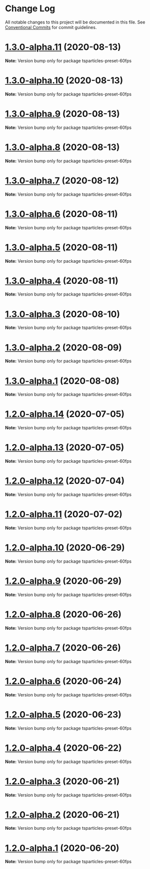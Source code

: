# Change Log

All notable changes to this project will be documented in this file.
See [Conventional Commits](https://conventionalcommits.org) for commit guidelines.

# [1.3.0-alpha.11](https://github.com/matteobruni/tsparticles/compare/tsparticles-preset-60fps@1.3.0-alpha.10...tsparticles-preset-60fps@1.3.0-alpha.11) (2020-08-13)

**Note:** Version bump only for package tsparticles-preset-60fps





# [1.3.0-alpha.10](https://github.com/matteobruni/tsparticles/compare/tsparticles-preset-60fps@1.3.0-alpha.9...tsparticles-preset-60fps@1.3.0-alpha.10) (2020-08-13)

**Note:** Version bump only for package tsparticles-preset-60fps





# [1.3.0-alpha.9](https://github.com/matteobruni/tsparticles/compare/tsparticles-preset-60fps@1.3.0-alpha.8...tsparticles-preset-60fps@1.3.0-alpha.9) (2020-08-13)

**Note:** Version bump only for package tsparticles-preset-60fps





# [1.3.0-alpha.8](https://github.com/matteobruni/tsparticles/compare/tsparticles-preset-60fps@1.3.0-alpha.7...tsparticles-preset-60fps@1.3.0-alpha.8) (2020-08-13)

**Note:** Version bump only for package tsparticles-preset-60fps





# [1.3.0-alpha.7](https://github.com/matteobruni/tsparticles/compare/tsparticles-preset-60fps@1.3.0-alpha.6...tsparticles-preset-60fps@1.3.0-alpha.7) (2020-08-12)

**Note:** Version bump only for package tsparticles-preset-60fps





# [1.3.0-alpha.6](https://github.com/matteobruni/tsparticles/compare/tsparticles-preset-60fps@1.3.0-alpha.5...tsparticles-preset-60fps@1.3.0-alpha.6) (2020-08-11)

**Note:** Version bump only for package tsparticles-preset-60fps





# [1.3.0-alpha.5](https://github.com/matteobruni/tsparticles/compare/tsparticles-preset-60fps@1.3.0-alpha.4...tsparticles-preset-60fps@1.3.0-alpha.5) (2020-08-11)

**Note:** Version bump only for package tsparticles-preset-60fps





# [1.3.0-alpha.4](https://github.com/matteobruni/tsparticles/compare/tsparticles-preset-60fps@1.3.0-alpha.3...tsparticles-preset-60fps@1.3.0-alpha.4) (2020-08-11)

**Note:** Version bump only for package tsparticles-preset-60fps





# [1.3.0-alpha.3](https://github.com/matteobruni/tsparticles/compare/tsparticles-preset-60fps@1.3.0-alpha.2...tsparticles-preset-60fps@1.3.0-alpha.3) (2020-08-10)

**Note:** Version bump only for package tsparticles-preset-60fps





# [1.3.0-alpha.2](https://github.com/matteobruni/tsparticles/compare/tsparticles-preset-60fps@1.3.0-alpha.1...tsparticles-preset-60fps@1.3.0-alpha.2) (2020-08-09)

**Note:** Version bump only for package tsparticles-preset-60fps





# [1.3.0-alpha.1](https://github.com/matteobruni/tsparticles/compare/tsparticles-preset-60fps@1.2.7...tsparticles-preset-60fps@1.3.0-alpha.1) (2020-08-08)

**Note:** Version bump only for package tsparticles-preset-60fps





# [1.2.0-alpha.14](https://github.com/matteobruni/tsparticles/compare/tsparticles-preset-60fps@1.2.0-alpha.13...tsparticles-preset-60fps@1.2.0-alpha.14) (2020-07-05)

**Note:** Version bump only for package tsparticles-preset-60fps





# [1.2.0-alpha.13](https://github.com/matteobruni/tsparticles/compare/tsparticles-preset-60fps@1.2.0-alpha.12...tsparticles-preset-60fps@1.2.0-alpha.13) (2020-07-05)

**Note:** Version bump only for package tsparticles-preset-60fps





# [1.2.0-alpha.12](https://github.com/matteobruni/tsparticles/compare/tsparticles-preset-60fps@1.2.0-alpha.11...tsparticles-preset-60fps@1.2.0-alpha.12) (2020-07-04)

**Note:** Version bump only for package tsparticles-preset-60fps





# [1.2.0-alpha.11](https://github.com/matteobruni/tsparticles/compare/tsparticles-preset-60fps@1.1.2...tsparticles-preset-60fps@1.2.0-alpha.11) (2020-07-02)

**Note:** Version bump only for package tsparticles-preset-60fps





# [1.2.0-alpha.10](https://github.com/matteobruni/tsparticles/compare/tsparticles-preset-60fps@1.2.0-alpha.9...tsparticles-preset-60fps@1.2.0-alpha.10) (2020-06-29)

**Note:** Version bump only for package tsparticles-preset-60fps





# [1.2.0-alpha.9](https://github.com/matteobruni/tsparticles/compare/tsparticles-preset-60fps@1.2.0-alpha.8...tsparticles-preset-60fps@1.2.0-alpha.9) (2020-06-29)

**Note:** Version bump only for package tsparticles-preset-60fps





# [1.2.0-alpha.8](https://github.com/matteobruni/tsparticles/compare/tsparticles-preset-60fps@1.2.0-alpha.7...tsparticles-preset-60fps@1.2.0-alpha.8) (2020-06-26)

**Note:** Version bump only for package tsparticles-preset-60fps





# [1.2.0-alpha.7](https://github.com/matteobruni/tsparticles/compare/tsparticles-preset-60fps@1.2.0-alpha.6...tsparticles-preset-60fps@1.2.0-alpha.7) (2020-06-26)

**Note:** Version bump only for package tsparticles-preset-60fps





# [1.2.0-alpha.6](https://github.com/matteobruni/tsparticles/compare/tsparticles-preset-60fps@1.2.0-alpha.5...tsparticles-preset-60fps@1.2.0-alpha.6) (2020-06-24)

**Note:** Version bump only for package tsparticles-preset-60fps





# [1.2.0-alpha.5](https://github.com/matteobruni/tsparticles/compare/tsparticles-preset-60fps@1.1.1...tsparticles-preset-60fps@1.2.0-alpha.5) (2020-06-23)

**Note:** Version bump only for package tsparticles-preset-60fps





# [1.2.0-alpha.4](https://github.com/matteobruni/tsparticles/compare/tsparticles-preset-60fps@1.1.0...tsparticles-preset-60fps@1.2.0-alpha.4) (2020-06-22)

**Note:** Version bump only for package tsparticles-preset-60fps





# [1.2.0-alpha.3](https://github.com/matteobruni/tsparticles/compare/tsparticles-preset-60fps@1.1.0...tsparticles-preset-60fps@1.2.0-alpha.3) (2020-06-21)

**Note:** Version bump only for package tsparticles-preset-60fps





# [1.2.0-alpha.2](https://github.com/matteobruni/tsparticles/compare/tsparticles-preset-60fps@1.1.0...tsparticles-preset-60fps@1.2.0-alpha.2) (2020-06-21)

**Note:** Version bump only for package tsparticles-preset-60fps





# [1.2.0-alpha.1](https://github.com/matteobruni/tsparticles/compare/tsparticles-preset-60fps@1.1.0...tsparticles-preset-60fps@1.2.0-alpha.1) (2020-06-20)

**Note:** Version bump only for package tsparticles-preset-60fps
